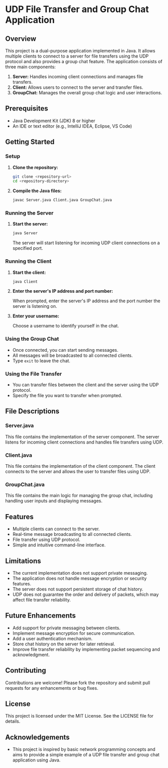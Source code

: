 # UDP File Transfer and Group Chat Application

## Overview

This project is a dual-purpose application implemented in Java. It allows multiple clients to connect to a server for file transfers using the UDP protocol and also provides a group chat feature. The application consists of three main components:

1. **Server:** Handles incoming client connections and manages file transfers.
2. **Client:** Allows users to connect to the server and transfer files.
3. **GroupChat:** Manages the overall group chat logic and user interactions.

## Prerequisites

- Java Development Kit (JDK) 8 or higher
- An IDE or text editor (e.g., IntelliJ IDEA, Eclipse, VS Code)

## Getting Started

### Setup

1. **Clone the repository:**

    ```sh
    git clone <repository-url>
    cd <repository-directory>
    ```

2. **Compile the Java files:**

    ```sh
    javac Server.java Client.java GroupChat.java
    ```

### Running the Server

1. **Start the server:**

    ```sh
    java Server
    ```

   The server will start listening for incoming UDP client connections on a specified port.

### Running the Client

1. **Start the client:**

    ```sh
    java Client
    ```

2. **Enter the server's IP address and port number:**

   When prompted, enter the server's IP address and the port number the server is listening on.

3. **Enter your username:**

   Choose a username to identify yourself in the chat.

### Using the Group Chat

- Once connected, you can start sending messages.
- All messages will be broadcasted to all connected clients.
- Type `exit` to leave the chat.

### Using the File Transfer

- You can transfer files between the client and the server using the UDP protocol.
- Specify the file you want to transfer when prompted.

## File Descriptions

### Server.java

This file contains the implementation of the server component. The server listens for incoming client connections and handles file transfers using UDP.

### Client.java

This file contains the implementation of the client component. The client connects to the server and allows the user to transfer files using UDP.

### GroupChat.java

This file contains the main logic for managing the group chat, including handling user inputs and displaying messages.

## Features

- Multiple clients can connect to the server.
- Real-time message broadcasting to all connected clients.
- File transfer using UDP protocol.
- Simple and intuitive command-line interface.

## Limitations

- The current implementation does not support private messaging.
- The application does not handle message encryption or security features.
- The server does not support persistent storage of chat history.
- UDP does not guarantee the order and delivery of packets, which may affect file transfer reliability.

## Future Enhancements

- Add support for private messaging between clients.
- Implement message encryption for secure communication.
- Add a user authentication mechanism.
- Store chat history on the server for later retrieval.
- Improve file transfer reliability by implementing packet sequencing and acknowledgment.

## Contributing

Contributions are welcome! Please fork the repository and submit pull requests for any enhancements or bug fixes.

## License

This project is licensed under the MIT License. See the LICENSE file for details.

## Acknowledgements

- This project is inspired by basic network programming concepts and aims to provide a simple example of a UDP file transfer and group chat application using Java.
